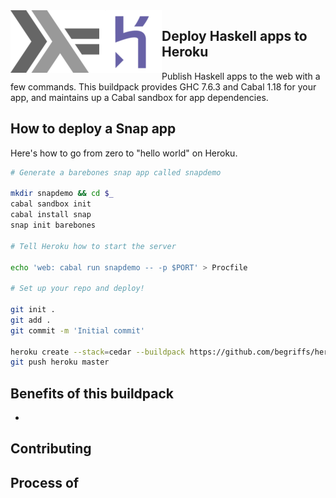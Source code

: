 <img src="img/haskell.png" alt="Styleguide Rails Logo" align="left" />
<img src="img/heroku.png" alt="Styleguide Rails Logo" align="left" />

## Deploy Haskell apps to Heroku

Publish Haskell apps to the web with a few commands. This buildpack
provides GHC 7.6.3 and Cabal 1.18 for your app, and maintains up a Cabal
sandbox for app dependencies.

## How to deploy a Snap app

Here's how to go from zero to "hello world" on Heroku.

```sh
# Generate a barebones snap app called snapdemo

mkdir snapdemo && cd $_
cabal sandbox init
cabal install snap
snap init barebones

# Tell Heroku how to start the server

echo 'web: cabal run snapdemo -- -p $PORT' > Procfile

# Set up your repo and deploy!

git init .
git add .
git commit -m 'Initial commit'

heroku create --stack=cedar --buildpack https://github.com/begriffs/heroku-buildpack-ghc.git
git push heroku master
```

## Benefits of this buildpack

* 

## Contributing

## Process of 
